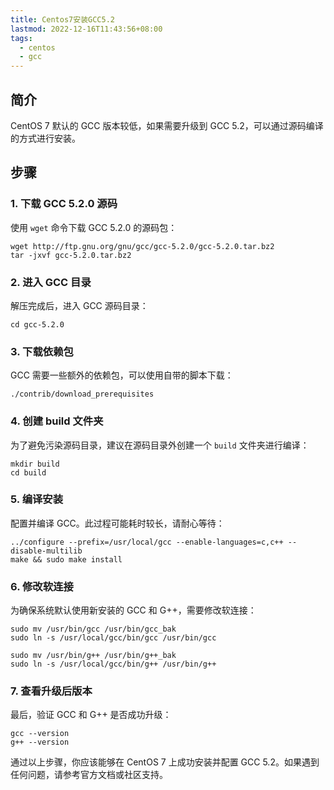 ```yaml
---
title: Centos7安装GCC5.2
lastmod: 2022-12-16T11:43:56+08:00
tags:
  - centos
  - gcc
---
```



## 简介

CentOS 7 默认的 GCC 版本较低，如果需要升级到 GCC 5.2，可以通过源码编译的方式进行安装。

## 步骤

### 1. 下载 GCC 5.2.0 源码

使用 `wget` 命令下载 GCC 5.2.0 的源码包：

```shell
wget http://ftp.gnu.org/gnu/gcc/gcc-5.2.0/gcc-5.2.0.tar.bz2
tar -jxvf gcc-5.2.0.tar.bz2
```

### 2. 进入 GCC 目录

解压完成后，进入 GCC 源码目录：

```shell
cd gcc-5.2.0
```

### 3. 下载依赖包

GCC 需要一些额外的依赖包，可以使用自带的脚本下载：

```shell
./contrib/download_prerequisites
```

### 4. 创建 build 文件夹

为了避免污染源码目录，建议在源码目录外创建一个 `build` 文件夹进行编译：

```shell
mkdir build
cd build
```

### 5. 编译安装

配置并编译 GCC。此过程可能耗时较长，请耐心等待：

```shell
../configure --prefix=/usr/local/gcc --enable-languages=c,c++ --disable-multilib
make && sudo make install
```

### 6. 修改软连接

为确保系统默认使用新安装的 GCC 和 G++，需要修改软连接：

```shell
sudo mv /usr/bin/gcc /usr/bin/gcc_bak
sudo ln -s /usr/local/gcc/bin/gcc /usr/bin/gcc

sudo mv /usr/bin/g++ /usr/bin/g++_bak
sudo ln -s /usr/local/gcc/bin/g++ /usr/bin/g++
```

### 7. 查看升级后版本

最后，验证 GCC 和 G++ 是否成功升级：

```shell
gcc --version
g++ --version
```


通过以上步骤，你应该能够在 CentOS 7 上成功安装并配置 GCC 5.2。如果遇到任何问题，请参考官方文档或社区支持。

